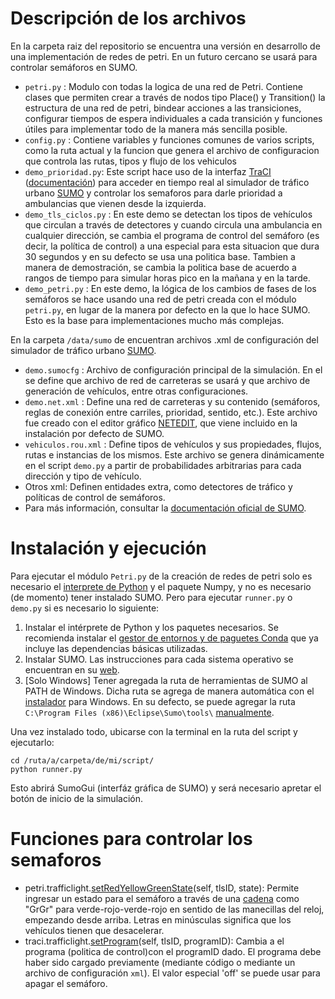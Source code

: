 # Descripción de los archivos
En la carpeta raiz del repositorio se encuentra una versión en desarrollo de una implementación de redes de petri. En un futuro cercano se usará para controlar semáforos en SUMO.
+ `petri.py` : Modulo con todas la logica de una red de Petri. Contiene clases que permiten crear a través de nodos tipo Place() y Transition() la estructura de una red de petri, bindear acciones a las transiciones, configurar tiempos de espera individuales a cada transición y funciones útiles para implementar todo de la manera más sencilla posible.
+ `config.py` : Contiene variables y funciones comunes de varios scripts, como la ruta actual y la funcion que genera el archivo de configuracion que controla las rutas, tipos y flujo de los vehiculos
+ `demo_prioridad.py`: Este script hace uso de la interfaz [TraCI](http://sumo.sourceforge.net/userdoc/TraCI.html) ([documentación](https://sumo.dlr.de/daily/pydoc/traci.html)) para acceder en tiempo real al simulador de tráfico urbano [SUMO](http://sumo.sourceforge.net/userdoc/index.html) y controlar los semaforos para darle prioridad a ambulancias que vienen desde la izquierda.
+ `demo_tls_ciclos.py` : En este demo se detectan los tipos de vehículos que circulan a través de detectores y cuando circula una ambulancia en cualquier dirección, se cambia el programa de control del semáforo (es decir, la política de control) a una especial para esta situacion que dura 30 segundos y en su defecto se usa una politica base. Tambien a manera de demostración, se cambia la politica base de acuerdo a rangos de tiempo para simular horas pico en la mañana y en la tarde.
+ `demo_petri.py` : En este demo, la lógica de los cambios de fases de los semáforos se hace usando una red de petri creada con el módulo `petri.py`, en lugar de la manera por defecto en la que lo hace SUMO. Esto es la base para implementaciones mucho más complejas.

En la carpeta `/data/sumo` de encuentran archivos .xml de configuración del simulador de tráfico urbano [SUMO](http://sumo.sourceforge.net/userdoc/index.html).
+ `demo.sumocfg` : Archivo de configuración principal de la simulación. En el se define que archivo de red de carreteras se usará y que archivo de generación de vehículos, entre otras configuraciones.
+ `demo.net.xml` : Define una red de carreteras y su contenido (semáforos, reglas de conexión entre carriles, prioridad, sentido, etc.). Este archivo fue creado con el editor gráfico [NETEDIT](http://sumo.sourceforge.net/userdoc/NETEDIT.html), que viene incluido en la instalación por defecto de SUMO.
+ `vehiculos.rou.xml` : Define tipos de vehículos y sus propiedades, flujos, rutas e instancias de los mismos. Este archivo se genera dinámicamente en el script `demo.py` a partir de probabilidades arbitrarias para cada dirección y tipo de vehículo.
+ Otros xml: Definen entidades extra, como detectores de tráfico y políticas de control de semáforos.
+ Para más información, consultar la [documentación oficial de SUMO](http://sumo.sourceforge.net/userdoc/SUMO_User_Documentation.html).

# Instalación y ejecución
Para ejecutar el módulo `Petri.py` de la creación de redes de petri solo es necesario el [interprete de Python](https://www.python.org/downloads/) y el paquete Numpy, y no es necesario (de momento) tener instalado SUMO. Pero para ejecutar `runner.py` o `demo.py` si es necesario lo siguiente:
1. Instalar el intérprete de Python y los paquetes necesarios. Se recomienda instalar el [gestor de entornos y de paguetes Conda](https://docs.conda.io/projects/conda/en/latest/user-guide/install/#regular-installation) que ya incluye las dependencias básicas utilizadas.
2. Instalar SUMO. Las instrucciones para cada sistema operativo se encuentran en su [web](https://sumo.dlr.de/docs/Downloads.php).
3. [Solo Windows] Tener agregada la ruta de herramientas de SUMO al PATH de Windows. Dicha ruta se agrega de manera automática con el [instalador](https://sumo.dlr.de/releases/1.3.1/sumo-win64-1.3.1.msi) para Windows. En su defecto, se puede agregar la ruta `C:\Program Files (x86)\Eclipse\Sumo\tools\` [manualmente](https://www.java.com/en/download/help/path.xml).

Una vez instalado todo, ubicarse con la terminal en la ruta del script y ejecutarlo:
```
cd /ruta/a/carpeta/de/mi/script/
python runner.py
```
Esto abrirá SumoGui (interfáz gráfica de SUMO) y será necesario apretar el botón de inicio de la simulación.

<!-- # Uso futuro de la red de petri
 + Se toma al conjunto de agentes en cada semaforo como un [sistema distribuido](https://en.wikipedia.org/wiki/Distributed_computing).
 + Se los agentes se comunican unos con otros pasandose mensajes para lograr un objetivo común. -->

# Funciones para controlar los semaforos
+ petri.trafficlight.[setRedYellowGreenState](https://sumo.dlr.de/daily/pydoc/traci._trafficlight.html#TrafficLightDomain-setRedYellowGreenState)(self, tlsID, state): Permite ingresar un estado para el semáforo a través de una [cadena](https://sumo.dlr.de/docs/Simulation/Traffic_Lights.html#signal_state_definitions) como "GrGr" para verde-rojo-verde-rojo en sentido de las manecillas del reloj, empezando desde arriba. Letras en minúsculas significa que los vehículos tienen que desacelerar. 
+ traci.trafficlight.[setProgram](https://sumo.dlr.de/daily/pydoc/traci._trafficlight.html#TrafficLightDomain-setProgram)(self, tlsID, programID): Cambia a el programa (politica de control)con el programID dado. El programa debe haber sido cargado previamente (mediante código o mediante un archivo de configuración `xml`). El valor especial 'off' se puede usar para apagar el semáforo.
